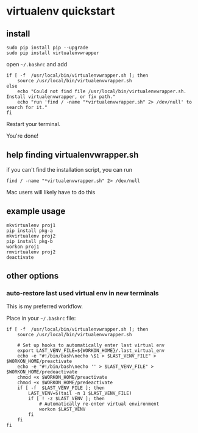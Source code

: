 # virtualenv quickstart

## install

    sudo pip install pip --upgrade
    sudo pip install virtualenvwrapper

open `~/.bashrc` and add

    if [ -f  /usr/local/bin/virtualenvwrapper.sh ]; then
        source /usr/local/bin/virtualenvwrapper.sh
    else
        echo "Could not find file /usr/local/bin/virtualenvwrapper.sh. Install virtualenvwrapper, or fix path."
        echo "run 'find / -name "*virtualenvwrapper.sh" 2> /dev/null' to search for it."
    fi

Restart your terminal.

You're done!

## help finding virtualenvwrapper.sh
if you can't find the installation script, you can run

	find / -name "*virtualenvwrapper.sh" 2> /dev/null

Mac users will likely have to do this

## example usage

    mkvirtualenv proj1
    pip install pkg-a
    mkvirtualenv proj2
    pip install pkg-b
    workon proj1
    rmvirtualenv proj2
    deactivate

## other options

### auto-restore last used virtual env in new terminals

This is my preferred workflow.

Place in your `~/.bashrc` file:

    if [ -f  /usr/local/bin/virtualenvwrapper.sh ]; then
        source /usr/local/bin/virtualenvwrapper.sh

        # Set up hooks to automatically enter last virtual env
        export LAST_VENV_FILE=${WORKON_HOME}/.last_virtual_env
        echo -e "#!/bin/bash\necho \$1 > $LAST_VENV_FILE" > $WORKON_HOME/preactivate
        echo -e "#!/bin/bash\necho '' > $LAST_VENV_FILE" > $WORKON_HOME/predeactivate
        chmod +x $WORKON_HOME/preactivate
        chmod +x $WORKON_HOME/predeactivate
        if [ -f  $LAST_VENV_FILE ]; then
            LAST_VENV=$(tail -n 1 $LAST_VENV_FILE)
            if [ ! -z $LAST_VENV ]; then
                # Automatically re-enter virtual environment
                workon $LAST_VENV
            fi
        fi
    fi
